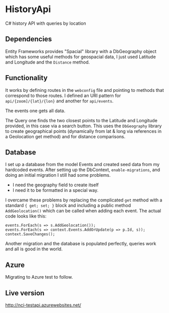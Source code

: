 HistoryApi
==========

C\# history API with queries by location

Dependencies
-------------

Entity Frameworks provides "Spacial" library with a DbGeography object which has some useful methods for geospacial data, I just used Latitude and Longitude and the `Distance` method. 


Functionality
-------------

It works by defining routes in the `webconfig` file and pointing to methods that correspond to those routes. I defined an URI pattern for `api/{zoom]/{lat}/{lon}` and another for `api/events`.

The events one gets all data.

The Query one finds the two closest points to the Latitude and Longitude provided, in this case via a search button. This uses the `DbGeography` library to create geographical points (dynamically from lat & long via references in a Geolocation get method) and for distance comparisons.

Database
----------------

I set up a database from the model Events and created seed data from my hardcoded events. After setting up the DbContext, `enable-migrations`, and doing an initial migration I still had some problems.
* I need the geography field to create itself
* I need it to be formatted in a special way.

I overcame these problems by replacing the complicated `get` method with a standard `{ get; set; }` block and including a public method `AddGeolocation()` which can be called when adding each event. The actual code looks like this:

	events.ForEach(s => s.AddGeolocation());
	events.ForEach(s => context.Events.AddOrUpdate(p => p.Id, s));
	context.SaveChanges();

Another migration and the database is populated perfectly, queries work and all is good in the world.

Azure
--------------
Migrating to Azure test to follow.

Live version
-----------------

http://nci-testapi.azurewebsites.net/